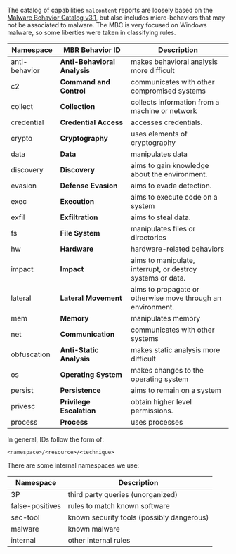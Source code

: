 The catalog of capabilities `malcontent` reports are loosely based on the [Malware Behavior Catalog v3.1](https://github.com/MBCProject/mbc-markdown), but also includes micro-behaviors that may not be associated to malware. The MBC is very focused on Windows malware, so some liberties were taken in classifying rules.

| **Namespace** | **MBR Behavior ID** |**Description**|
|---|---|--|
| anti-behavior | **Anti-Behavioral Analysis** | makes behavioral analysis more difficult |
| c2 | **Command and Control** | communicates with other compromised systems |
| collect | **Collection** | collects information from a machine or network |
| credential | **Credential Access** | accesses credentials. |
| crypto | **Cryptography** | uses elements of cryptography |
| data | **Data** | manipulates data |
| discovery | **Discovery** | aims to gain knowledge about the environment.|
| evasion | **Defense Evasion** | aims to evade detection.|
| exec |  **Execution** | aims to execute code on a system |
| exfil | **Exfiltration** | aims to steal data. |
| fs | **File System** | manipulates files or directories |
| hw | **Hardware** | hardware-related behaviors |
| impact | **Impact** | aims to manipulate, interrupt, or destroy systems or data. |
| lateral | **Lateral Movement** | aims to propagate or otherwise move through an environment. |
| mem | **Memory** | manipulates memory |
| net | **Communication** | communicates with other systems |
| obfuscation | **Anti-Static Analysis** | makes static analysis more difficult |
| os | **Operating System** | makes changes to the operating system |
| persist | **Persistence** | aims to remain on a system  |
| privesc | **Privilege Escalation**| obtain higher level permissions.|
| process | **Process** | uses processes |

In general, IDs follow the form of:

`<namespace>/<resource>/<technique>`

There are some internal namespaces we use:

| **Namespace** |**Description** |
|---|---|
| 3P | third party queries (unorganized) |
| false-positives | rules to match known software |
| sec-tool | known security tools (possibly dangerous) |
| malware | known malware |
| internal | other internal rules |
